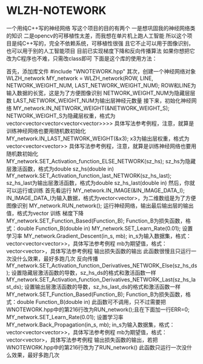# WLZH-NOTEWORK
一个用纯C++写的神经网络
写这个项目的目的有两个
一是想巩固我的神经网络类的知识
二是opencv的可移植性太差，而我想在单片机上跑人工智能
所以这个项目是纯C++写的，完全不依赖系统，可移植性很强
且它不止可以用于图像识别，也可以用于别的人工智能项目
目前已实现梯度下降和反向传播算法
如果你想把它改为C程序也不难，只需改class即可
下面是这个库的使用方法：

首先，添加库文件
#include "WNOTEWORK.hpp"
其次，创建一个神经网络对象
WLZH_network MY_network = WLZH_network(ROW, LINE, NETWORK_WEIGHT_NUM, LAST_NETWORK_WEIGHT_NUM);
ROW和LINE为输入数据的长宽，这是为了方便图像识别
NETWORK_WEIGHT_NUM为隐藏层层数
LAST_NETWORK_WEIGHT_NUM为输出层神经元数量
接下来，初始化神经网络
MY_network.IN_NETWORK_WEIGHT(&NETWORK_WEIGHT_S);
  NETWORK_WEIGHT_S为隐藏层权重，格式为vector<vector<vector<vector<vector<double>>>>>
  具体写法参考例程，注意，就算是训练神经网络也要用随机数初始化
MY_network.IN_LAST_NETWORK_WEIGHT(&x3);
  x3为输出层权重，格式为vector<vector<vector<double>>>
  具体写法参考例程，注意，就算是训练神经网络也要用随机数初始化
MY_network.SET_Activation_function_ELSE_NETWORK(sz_hs);
  sz_hs为隐藏层激活函数，格式为double sz_hs(double in)
MY_network.SET_Activation_function_last_NETWORK(sz_hs_last);
  sz_hs_last为输出层激活函数，格式为double sz_hs_last(double in)
然后，你就可以运行或训练
首先看运行
MY_network.IN_IMAGE(&IN_IMAGE_DATA_I);
  IN_IMAGE_DATA_I为输入数据，格式为vector<vector<double>>，为二维数组是为了方便图像识别
MY_network.RUN_network();
  运行神经网络，输出最后输出层的输出值，格式为vector<double>
训练
  梯度下降
  MY_network.SET_Function_Based(Function_B);
    Function_B为损失函数，格式：double Function_B(double in)
  MY_network.SET_Learn_Rate(0.01);
    设置学习率
  MY_network.Gradient_Descent(in_s, mb);
    in_s为输入数据集，格式：vector<vector<vector<double>>>，具体写法参考例程
    mb为期望值，格式：vector<vector<double>>，具体写法参考例程
    输出损失函数的输出
    此函数很慢且只运行一次没什么效果，最好多跑几次
  反向传播
    MY_network.SET_Activation_function_Derivatives_NETWORK_Else(sz_hs_ds);
      设置隐藏层激活函数的导数，sz_hs_ds的格式和激活函数一样
    MY_network.SET_Activation_function_Derivatives_NETWORK_Last(sz_hs_last_ds);
      设置输出层激活函数的导数，sz_hs_last_ds的格式和激活函数一样
    MY_network.SET_Function_Based(Function_B);
      Function_B为损失函数，格式：double Function_B(double in)
      此函数可不调用，只不过需要把WNOTEWORK.hpp中的第216行改为RUN_network();且在下面加一行ERR=0;
    MY_network.SET_Learn_Rate(0.01);
      设置学习率
    MY_network.Back_Propagation(in_s, mb);
      in_s为输入数据集，格式：vector<vector<vector<double>>>，具体写法参考例程
      mb为期望值，格式：vector<vector<double>>，具体写法参考例程
      输出损失函数的输出，若把WNOTEWORK.hpp中的第216行改为了RUN_network()
      此函数只运行一次没什么效果，最好多跑几次
